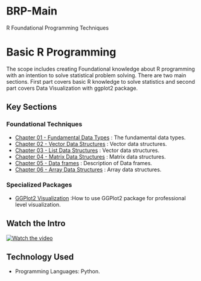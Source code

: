 # BRP-Main
R Foundational Programming Techniques
# Basic R Programming 
The scope includes creating Foundational knowledge about R programming with an intention to solve statistical problem solving. There are two main sections. First part covers basic R knowledge to solve statistics and second part covers Data Visualization with ggplot2 package.

## Key Sections
### Foundational Techniques
- [Chapter 01 - Fundamental Data Types](https://github.com/fromsantanu/BRP-Ch-01-DataTypes) : The fundamental data types.
- [Chapter 02 - Vector Data Structures](https://github.com/fromsantanu/BRP-Ch-02-Vectors) : Vector data structures.
- [Chapter 03 - List Data Structures](https://github.com/fromsantanu/BRP-Ch-03-Lists) : Vector data structures.
- [Chapter 04 - Matrix Data Structures](https://github.com/fromsantanu/BRP-Ch-04-Matrix) : Matrix data structures.
- [Chapter 05 - Data frames](https://github.com/fromsantanu/BRP-Ch-05-DataFrames) : Description of Data frames.
- [Chapter 06 - Array Data Structures](https://github.com/fromsantanu/BRP-Ch-06-Arrays) : Array data structures.
### Specialized Packages
- [GGPlot2 Visualization](https://github.com/fromsantanu/#)  :How to use GGPlot2 package for professional level visualization.

## Watch the Intro 
[![Watch the video](https://img.youtube.com/vi/tbd/hqdefault.jpg)](https://www.youtube.com/watch?v=tbd)

## Technology Used
- Programming Languages: Python.

